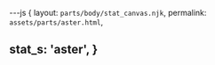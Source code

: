 ---js
{
  layout:    `parts/body/stat_canvas.njk`,
  permalink: `assets/parts/aster.html`,

  stat_s: 'aster',
}
---
